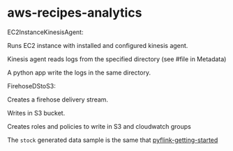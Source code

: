 # aws-recipes-analytics

EC2InstanceKinesisAgent: 

Runs EC2 instance with installed and configured kinesis agent.

Kinesis agent reads logs from the specified directory (see #file in Metadata)

A python app write the logs in the same directory.


FirehoseDStoS3:

Creates a firehose delivery stream.

Writes in S3 bucket.

Creates roles and policies to write in S3 and cloudwatch groups





The `stock` generated data sample is the same that [pyflink-getting-started](https://github.com/aws-samples/pyflink-getting-started)